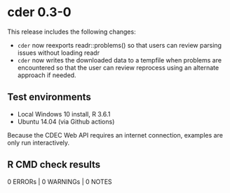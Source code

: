 # cder 0.3-0

This release includes the following changes:

* `cder` now reexports readr::problems() so that users can review
  parsing issues without loading readr
* `cder` now writes the downloaded data to a tempfile when problems are
  encountered so that the user can review reprocess using an alternate
  approach if needed. 

## Test environments

* Local Windows 10 install, R 3.6.1
* Ubuntu 14.04 (via Github actions)

Because the CDEC Web API requires an internet connection, examples 
are only run interactively. 

## R CMD check results

0 ERRORs | 0 WARNINGs | 0 NOTES
